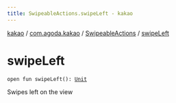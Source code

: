 ```yaml
---
title: SwipeableActions.swipeLeft - kakao
---
```


[kakao](../../index.html) / [com.agoda.kakao](../index.html) / [SwipeableActions](index.html) / [swipeLeft](.)

# swipeLeft

`open fun swipeLeft(): `[`Unit`](https://kotlinlang.org/api/latest/jvm/stdlib/kotlin/-unit/index.html)

Swipes left on the view

